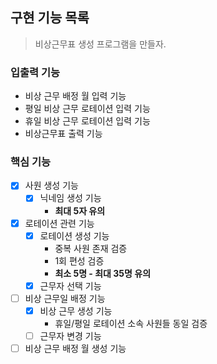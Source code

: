 ## 구현 기능 목록

> 비상근무표 생성 프로그램을 만들자.

### 입출력 기능

- 비상 근무 배정 월 입력 기능
- 평일 비상 근무 로테이션 입력 기능
- 휴일 비상 근무 로테이션 입력 기능
- 비상근무표 출력 기능

### 핵심 기능

- [x] 사원 생성 기능
    - [x] 닉네임 생성 기능
        - **최대 5자 유의**
- [x] 로테이션 관련 기능
    - [x] 로테이션 생성 기능
        - 중복 사원 존재 검증
        - 1회 편성 검증
        - **최소 5명 - 최대 35명 유의**
    - [x] 근무자 선택 기능
- [ ] 비상 근무일 배정 기능
    - [x] 비상 근무 생성 기능
        - 휴일/평일 로테이션 소속 사원들 동일 검증
    - [ ] 근무자 변경 기능
- [ ] 비상 근무 배정 월 생성 기능
